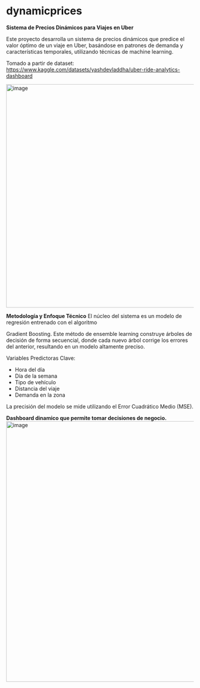 # dynamicprices

**Sistema de Precios Dinámicos para Viajes en Uber**

Este proyecto desarrolla un sistema de precios dinámicos que predice el valor óptimo de un viaje en Uber, basándose en patrones de demanda y características temporales, utilizando técnicas de machine learning.

Tomado a partir de dataset: https://www.kaggle.com/datasets/yashdevladdha/uber-ride-analytics-dashboard

<img width="1000" height="600" alt="image" src="https://github.com/user-attachments/assets/c6c9c44d-59e2-4012-b476-9ee096927806" />


**Metodología y Enfoque Técnico**
El núcleo del sistema es un modelo de regresión entrenado con el algoritmo 

Gradient Boosting. Este método de ensemble learning construye árboles de decisión de forma secuencial, donde cada nuevo árbol corrige los errores del anterior, resultando en un modelo altamente preciso.

Variables Predictoras Clave:
* Hora del día 
* Día de la semana 
* Tipo de vehículo 
* Distancia del viaje 
* Demanda en la zona 

La precisión del modelo se mide utilizando el Error Cuadrático Medio (MSE).


**Dashboard dinamico que permite tomar decisiones de negocio.**
<img width="1274" height="700" alt="image" src="https://github.com/user-attachments/assets/d205268a-a90e-4c8a-bc08-b2c4f0bb1cfc" />


